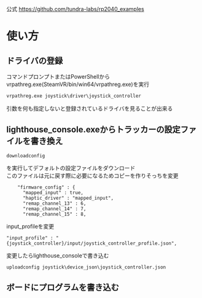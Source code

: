 公式 https://github.com/tundra-labs/rp2040_examples

# 使い方
## ドライバの登録
コマンドプロンプトまたはPowerShellからvrpathreg.exe(SteamVR/bin/win64/vrpathreg.exe)を実行
```cmd
vrpathreg.exe joystick\driver\joystick_controller
```
引数を何も指定しないと登録されているドライバを見ることが出来る

## lighthouse_console.exeからトラッカーの設定ファイルを書き換え
```
downloadconfig
```
を実行してデフォルトの設定ファイルをダウンロード  
このファイルは元に戻す際に必要になるためコピーを作りそっちを変更  
```
    "firmware_config" : {
      "mapped_input" : true,
      "haptic_driver" : "mapped_input",
      "remap_channel_13" : 6,
      "remap_channel_14" : 7,
      "remap_channel_15" : 8,
```
input_profileを変更
```
"input_profile" : "{joystick_controller}/input/joystick_controller_profile.json",
```
変更したらlighthouse_consoleで書き込む
```
uploadconfig joystick\device_json\joystick_controller.json
```
## ボードにプログラムを書き込む
